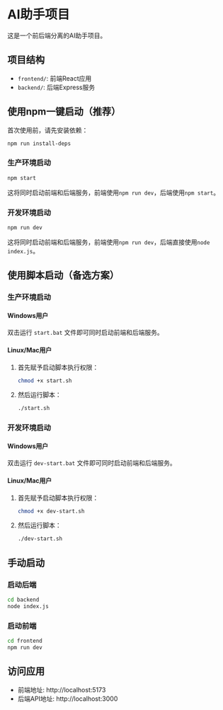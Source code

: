 # AI助手项目

这是一个前后端分离的AI助手项目。

## 项目结构

- `frontend/`: 前端React应用
- `backend/`: 后端Express服务

## 使用npm一键启动（推荐）

首次使用前，请先安装依赖：

```bash
npm run install-deps
```

### 生产环境启动

```bash
npm start
```

这将同时启动前端和后端服务，前端使用`npm run dev`，后端使用`npm start`。

### 开发环境启动

```bash
npm run dev
```

这将同时启动前端和后端服务，前端使用`npm run dev`，后端直接使用`node index.js`。

## 使用脚本启动（备选方案）

### 生产环境启动

#### Windows用户

双击运行 `start.bat` 文件即可同时启动前端和后端服务。

#### Linux/Mac用户

1. 首先赋予启动脚本执行权限：
   ```bash
   chmod +x start.sh
   ```

2. 然后运行脚本：
   ```bash
   ./start.sh
   ```

### 开发环境启动

#### Windows用户

双击运行 `dev-start.bat` 文件即可同时启动前端和后端服务。

#### Linux/Mac用户

1. 首先赋予启动脚本执行权限：
   ```bash
   chmod +x dev-start.sh
   ```

2. 然后运行脚本：
   ```bash
   ./dev-start.sh
   ```

## 手动启动

### 启动后端

```bash
cd backend
node index.js
```

### 启动前端

```bash
cd frontend
npm run dev
```

## 访问应用

- 前端地址: http://localhost:5173
- 后端API地址: http://localhost:3000